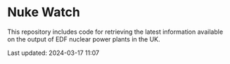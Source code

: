 # Nuke Watch

This repository includes code for retrieving the latest information available on the output of EDF nuclear power plants in the UK.

Last updated: 2024-03-17 11:07